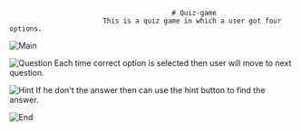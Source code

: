 											# Quiz-game
                           This is a quiz game in which a user got four options.
![Main](https://user-images.githubusercontent.com/23447891/29091564-04762da6-7ca1-11e7-92eb-d06e40346cab.png)

	
![Question](https://user-images.githubusercontent.com/23447891/29091634-39696c6c-7ca1-11e7-9cca-79d5abcb7947.png)
		 					Each time correct option is selected then user will move to next question.

![Hint](https://user-images.githubusercontent.com/23447891/29091671-54058236-7ca1-11e7-8a91-1920af291d38.png)
							If he don't the answer then can use the hint button to find the answer.


![End](https://user-images.githubusercontent.com/23447891/29091686-614d07d4-7ca1-11e7-996d-ade310643dea.png)
